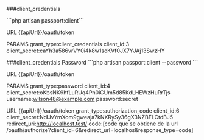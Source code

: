 ###client_credentials

 ´´´php artisan passport:client´´´
 
 URL
 {{apiUrl}}/oauth/token

 PARAMS 
grant_type:client_credentials
client_id:3
client_secret:caYh3a586vrVY0i4k8w1soKVf0JX7YJAj13SwzHY

###client_credentials Password
 ´´´php artisan passport:client --password ´´´
 
  URL
  {{apiUrl}}/oauth/token
  
 PARAMS
 grant_type:password
 client_id:4
 client_secret:oKbsNK9hfLuRUq4Pn0iCUm5d85KdLHEWzHuRrTjs
 username:wilson48@example.com
 password:secret
 
 URL
 {{apiUrl}}/oauth/token
 grant_type:authorization_code
 client_id:6
 client_secret:NdUvYmXom9gweaja7kNXRySy36gX3NZBFLCtdBJ5
 redirect_uri:http://localhost.test/
 code:[code que se obtiene de la url /oauth/authorize?client_id=6&redirect_url=localhos&response_type=code]